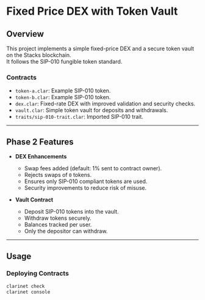 # Fixed Price DEX with Token Vault

## Overview
This project implements a simple fixed-price DEX and a secure token vault on the Stacks blockchain.  
It follows the SIP-010 fungible token standard.

### Contracts
- `token-a.clar`: Example SIP-010 token.
- `token-b.clar`: Example SIP-010 token.
- `dex.clar`: Fixed-rate DEX with improved validation and security checks.
- `vault.clar`: Simple token vault for deposits and withdrawals.
- `traits/sip-010-trait.clar`: Imported SIP-010 trait.

---

## Phase 2 Features
- **DEX Enhancements**
  - Swap fees added (default: 1% sent to contract owner).
  - Rejects swaps of `0` tokens.
  - Ensures only SIP-010 compliant tokens are used.
  - Security improvements to reduce risk of misuse.

- **Vault Contract**
  - Deposit SIP-010 tokens into the vault.
  - Withdraw tokens securely.
  - Balances tracked per user.
  - Only the depositor can withdraw.

---

## Usage

### Deploying Contracts
```sh
clarinet check
clarinet console
